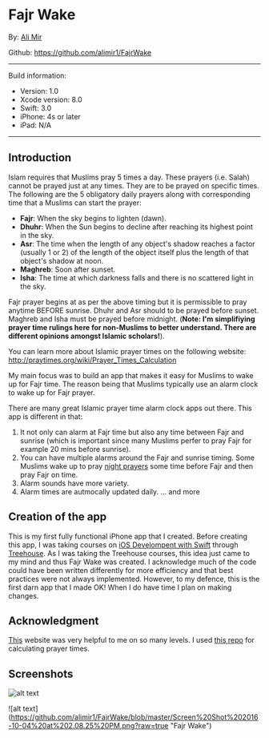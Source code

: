 # Fajr Wake

By: [Ali Mir](http://alimir.io)

Github: https://github.com/alimir1/FajrWake

___

Build information:

* Version: 1.0
* Xcode version: 8.0
* Swift: 3.0
* iPhone: 4s or later
* iPad: N/A

---

## Introduction

Islam requires that Muslims pray 5 times a day. These prayers (i.e. Salah) cannot be prayed just at any times. They are to be prayed on specific times. The following are the 5 obligatory daily prayers along with corresponding time that a Muslims can start the prayer:

* **Fajr**: When the sky begins to lighten (dawn).
* **Dhuhr**: When the Sun begins to decline after reaching its highest point in the sky.
* **Asr**: The time when the length of any object's shadow reaches a factor (usually 1 or 2) of the length of the object itself plus the length of that object's shadow at noon.
* **Maghreb**: Soon after sunset.
* **Isha**: The time at which darkness falls and there is no scattered light in the sky.

Fajr prayer begins at as per the above timing but it is permissible to pray anytime BEFORE sunrise. Dhuhr and Asr should to be prayed before sunset. Maghreb and Isha must be prayed before midnight. (**Note: I'm simplifiying prayer time rulings here for non-Muslims to better understand. There are different opinions amongst Islamic scholars!**).

You can learn more about Islamic prayer times on the following website: http://praytimes.org/wiki/Prayer_Times_Calculation

My main focus was to build an app that makes it easy for Muslims to wake up for Fajr time. The reason being that Muslims typically use an alarm clock to wake up for Fajr prayer.

There are many great Islamic prayer time alarm clock apps out there. This app is different in that:

1. It not only can alarm at Fajr time but also any time between Fajr and sunrise (which is important since many Muslims perfer to pray Fajr for example 20 mins before sunrise).
2. You can have multiple alarms around the Fajr and sunrise timing. Some Muslims wake up to pray [night prayers](https://www.al-islam.org/salatul-layl-h-t-kassamali/salatul-layl) some time before Fajr and then pray Fajr on time.
3. Alarm sounds have more variety.
4. Alarm times are autmocally updated daily.
... and more

## Creation of the app

This is my first fully functional iPhone app that I created. Before creating this app, I was taking courses on [iOS Develompent with Swift]((https://teamtreehouse.com/tracks/ios-development-with-swift-20)) through [Treehouse](https://teamtreehouse.com/). As I was taking the Treehouse courses, this idea just came to my mind and thus Fajr Wake was created.
I acknowledge much of the code could have been written differently for more efficiency and that best practices were not always implemented. However, to my defence, this is the first darn app that I made OK! When I do have time I plan on making changes. 

## Acknowledgment

[This](prayertimes.org) website was very helpful to me on so many levels. I used [this repo](https://github.com/alhazmy13/PrayerTimesSwift) for calculating prayer times.


## Screenshots

![alt text](https://github.com/alimir1/FajrWake/blob/master/Screen%20Shot%202016-10-04%20at%202.06.04%20PM.png?raw=true "Fajr Wake add alarm")

![alt text] (https://github.com/alimir1/FajrWake/blob/master/Screen%20Shot%202016-10-04%20at%202.08.25%20PM.png?raw=true "Fajr Wake")
